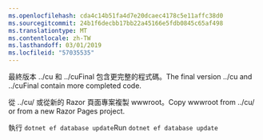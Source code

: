 ```yaml
---
ms.openlocfilehash: cda4c14b51fa4d7e20dcaec4178c5e11affc38d0
ms.sourcegitcommit: 24b1f6decbb17bb22a45166e5fdb0845c65af498
ms.translationtype: MT
ms.contentlocale: zh-TW
ms.lasthandoff: 03/01/2019
ms.locfileid: "57035535"
---
```

<span data-ttu-id="861cd-101">最終版本 ../cu 和 ../cuFinal 包含更完整的程式碼。</span><span class="sxs-lookup"><span data-stu-id="861cd-101">The final version ../cu and ../cuFinal contain more completed code.</span></span>

<span data-ttu-id="861cd-102">從 ../cu/ 或從新的 Razor 頁面專案複製 wwwroot。</span><span class="sxs-lookup"><span data-stu-id="861cd-102">Copy wwwroot from ../cu/ or from a new Razor Pages project.</span></span>

<span data-ttu-id="861cd-103">執行 `dotnet ef database update`</span><span class="sxs-lookup"><span data-stu-id="861cd-103">Run `dotnet ef database update`</span></span>
